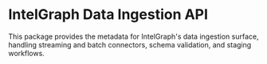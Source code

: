 # IntelGraph Data Ingestion API

This package provides the metadata for IntelGraph's data ingestion surface, handling streaming and batch connectors, schema validation, and staging workflows.
